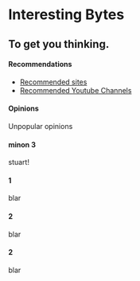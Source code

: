 # Interesting Bytes

## To get you thinking.
<!-- tabs:start -->

#### **Recommendations**

* [Recommended sites](InterestingBytes/articles/recommended_sites.md)
* [Recommended Youtube Channels](InterestingBytes/articles/youtube_channels.md)

#### **Opinions**

Unpopular opinions

#### **minon 3**

stuart!
#### **1**
blar
#### 2
blar
#### 2
blar
<!-- tabs:end -->


